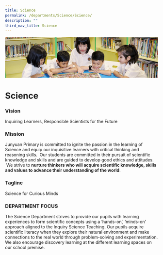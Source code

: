 ```yaml
---
title: Science
permalink: /departments/Science/Science/
description: ""
third_nav_title: Science
---
```

![](/images/banner.gif)

  
  
# Science

### Vision

  

Inquiring Learners, Responsible Scientists for the Future

  

### Mission

  

Junyuan Primary is committed to ignite the passion in the learning of Science and equip our inquisitive learners with critical thinking and reasoning skills.  Our students are committed in their pursuit of scientific knowledge and skills and are guided to develop good ethics and attitudes.  We strive to **nurture thinkers who will acquire scientific knowledge, skills and values to advance their understanding of the world**.

  

### Tagline

  

Science for Curious Minds

  

### DEPARTMENT FOCUS

  

The Science Department strives to provide our pupils with learning experiences to form scientific concepts using a ‘hands-on’, ‘minds-on’ approach aligned to the Inquiry Science Teaching. Our pupils acquire scientific literacy when they explore their natural environment and make connections to the real world through problem-solving and experimentation. We also encourage discovery learning at the different learning spaces on our school premise.